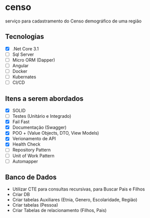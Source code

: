# censo
 serviço para cadastramento do Censo demográfico de uma região
 
## Tecnologias
- [x] .Net Core 3.1
- [ ] Sql Server
- [ ] Micro ORM (Dapper)
- [ ] Angular
- [ ] Docker
- [ ] Kubernates
- [ ] CI/CD

## Itens a serem abordados
- [x] SOLID
- [ ] Testes (Unitário e Integrado)
- [x] Fail Fast
- [x] Documentação (Swagger)
- [x] POO + (Value Objects, DTO, View Models)
- [x] Verionamento de API
- [x] Health Check
- [ ] Repository Pattern
- [ ] Unit of Work Pattern
- [ ] Automapper

## Banco de Dados
- Utilizar CTE para consultas recursivas, para Buscar Pais e Filhos
- Criar DB
- Criar tabelas Auxiliares (Etnia, Genero, Escolaridade, Região)
- Criar tabelas (Pessoa)
- Criar Tabelas de relacionamento (Filhos, Pais)
